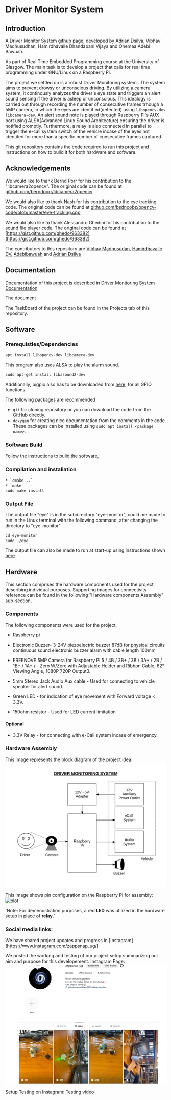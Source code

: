 # Driver Monitor System
## Introduction
A Driver Monitor System github page, developed by Adrian Dsilva, Vibhav Madhusudhan, Hamirdhavalle Dhandapani Vijaya and Ohemaa Adebi Bawuah.

As part of Real Time Embedded Programming course at the University of Glasgow. The main task is to develop a project that calls for real time programming under GNU/Linux on a Raspberry Pi. 

The project we settled on is a robust Driver Monitoring system . The system aims to prevent drowsy or unconscious driving. By utilizing a camera system, it continously analyzes the driver's eye state and triggers an alert sound sensing if the driver is asleep or unconscious. This idealogy is carried out through recording the number of consecutive frames trhough a 5MP camera, in which the eyes are identified(detected) using `libopencv-dev` `libcamera-dev`. An alert sound note is played through Raspberry Pi's AUX port using ALSA(Advanced Linux Sound Architecture) ensuring the driver is notified promptly. Furthermore, a relay is also connected in parallel to trigger the e-call system switch of the vehicle incase of the eyes not identited for more than a specific number of consecutive frames captured.

This git repository contains the code required to run this project and instructions on how to build it for both hardware and software.


## Acknowledgements
We would like to thank Bernd Porr for his contribution to the "libcamera2opencv".
The original code can be found at [github.com/berndporr/libcamera2opencv](github.com/berndporr/libcamera2opencv) 

We would also like to thank Nash for his contribution to the eye tracking code.
The original code can be found at [github.com/bsdnoobz/opencv-code/blob/master/eye-tracking.cpp](github.com/bsdnoobz/opencv-code/blob/master/eye-tracking.cpp) 

We would also like to thank Alessandro Ghedini for his contribution to the sound file player code.
The original code can be found at [https://gist.github.com/ghedo/963382](https://gist.github.com/ghedo/963382)

The contributors to this repository are [Vibhav Madhusudan](https://github.com/vibhavmadhusudhan99), [Hamirdhavalle DV](https://github.com/Hamirdhavalle-dv), [Adebibawuah](https://github.com/Adebibawuah) and [Adrian Dsilva](https://github.com/adrian-7979)

## Documentation
Documentation of this project is described in [Driver Monitoring System Documentation](./eye-monitor/Documentation.md)

The document 

The TaskBoard of the project can be found in the Projects tab of this repository.

## Software
### Prerequisties/Dependencies

```
apt install libopencv-dev libcamera-dev
```

This program also uses ALSA to play the alarm sound.
```
sudo apt-get install libasound2-dev
```
Additionally, pigpio also has to be downloaded from [here](https://abyz.me.uk/rpi/pigpio/index.html), for all GPIO functions. 

The following packages are recommended
* `git` for cloning repository or you can download the code from the GitHub directly.
* `doxygen` for creating nice documentation from the comments in the code.
These packages can be installed using `sudo apt install <package name>`.

### Software Build
Follow the instructions to build the software,

### Compilation and installation

```
* `cmake ..`
* `make`
sudo make install
```

### Output File
The output file "eye" is in the subdirectory "eye-monitor",  could me made to run in the Linux terminal with the following command, after changing the directory to "eye-monitor"
```
cd eye-monitor
sudo ./eye
```
The output file can also be made to run at start-up using instructions shown [here](https://www.tutorialspoint.com/run-a-script-on-startup-in-linux#:~:text=Make%20the%20script%20file%20executable,scriptname%20defaults"%20in%20the%20terminal.)

## Hardware

This section comprises the hardware components used for the project describing individual purposes. Supporting images for connectivity reference can be found in the following "Hardware components Assembly" sub-section.

### Components
The following components were used for the project.

* Raspberry pi

* Electronic Buzzer- 3-24V piezoelectric buzzer 87dB for physical circuits continuous sound electronic buzzer alarm with cable length 100mm

* FREENOVE 5MP Camera for Raspberry Pi 5 / 4B / 3B+ / 3B / 3A+ / 2B / 1B+ / 1A+ / - Zero W/Zero with Adjustable Holder and Ribbon Cable, 62° Viewing Angle, 1080P 720P Output3.

* 5mm Stereo Jack Audio Aux cable - Used for connecting to vehicle speaker for alert sound.

* Green LED - for indication of eye movement with Forward voltage < 3.3V.

* 150ohm resistor - Used for LED current limitation

#### **Optional**
* 3.3V Relay -  for connecting with e-Call system incase of emergency.

### Hardware Assembly

This image represents the block diagram of the project idea:
![plot](./materials/block_diagram.jpg)

This image shows pin configuration on the Raspberry Pi for assembly:
![plot](./materials/pi-pins_Configuration.png)

'Note: For demenostration purposes, a red **LED** was utilized in the hardware setup in place of **relay**.`

### Social media links:
We have shared project updates and progress in [Instagram](https://www.instagram.com/zappsnap_ug/]

We posted the working and testing of our project setup summarizing our aim and purpose for this developement. 
Instagram Page: 
![plot](./materials/Instagram_page.png)

Setup Testing on Instagram:
[Testing video](./materials/)

